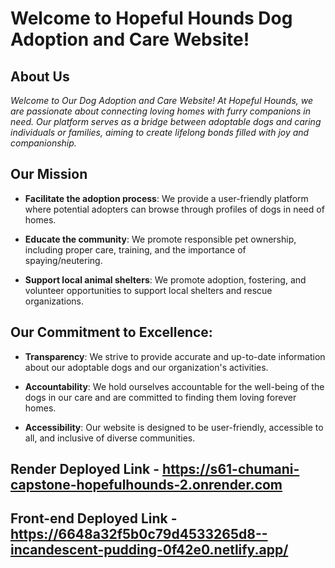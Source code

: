# Welcome to Hopeful Hounds Dog Adoption and Care Website!

## About Us

_Welcome to Our Dog Adoption and Care Website! At Hopeful Hounds, we are passionate about connecting loving homes with furry companions in need. Our platform serves as a bridge between adoptable dogs and caring individuals or families, aiming to create lifelong bonds filled with joy and companionship._

## Our Mission

- **Facilitate the adoption process**: We provide a user-friendly platform where potential adopters can browse through profiles of dogs in need of homes.

- **Educate the community**: We promote responsible pet ownership, including proper care, training, and the importance of spaying/neutering.

- **Support local animal shelters**: We promote adoption, fostering, and volunteer opportunities to support local shelters and rescue organizations.

## Our Commitment to Excellence:

- **Transparency**: We strive to provide accurate and up-to-date information about our adoptable dogs and our organization's activities.

- **Accountability**: We hold ourselves accountable for the well-being of the dogs in our care and are committed to finding them loving forever homes.

- **Accessibility**: Our website is designed to be user-friendly, accessible to all, and inclusive of diverse communities.

## Render Deployed Link - https://s61-chumani-capstone-hopefulhounds-2.onrender.com

## Front-end Deployed Link - https://6648a32f5b0c79d4533265d8--incandescent-pudding-0f42e0.netlify.app/
